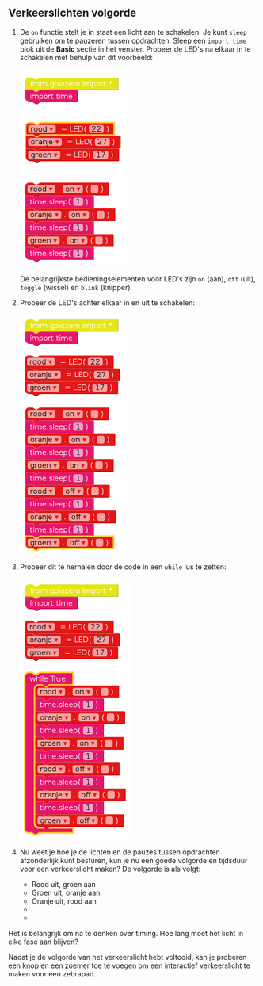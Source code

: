 ## Verkeerslichten volgorde

1. De `on` functie stelt je in staat een licht aan te schakelen. Je kunt `sleep` gebruiken om te pauzeren tussen opdrachten. Sleep een `import time` blok uit de **Basic** sectie in het venster. Probeer de LED's na elkaar in te schakelen met behulp van dit voorbeeld:
    
    ![](images/edublocks4.png)
    
    De belangrijkste bedieningselementen voor LED's zijn `on` (aan), `off` (uit), `toggle` (wissel) en `blink` (knipper).

2. Probeer de LED's achter elkaar in en uit te schakelen:
    
    ![](images/edublocks5.png)

3. Probeer dit te herhalen door de code in een `while` lus te zetten:
    
    ![](images/edublocks6.png)

4. Nu weet je hoe je de lichten en de pauzes tussen opdrachten afzonderlijk kunt besturen, kun je nu een goede volgorde en tijdsduur voor een verkeerslicht maken? De volgorde is als volgt:
    
    - Rood uit, groen aan
    - Groen uit, oranje aan
    - Oranje uit, rood aan
    - 
    - 

Het is belangrijk om na te denken over timing. Hoe lang moet het licht in elke fase aan blijven?

Nadat je de volgorde van het verkeerslicht hebt voltooid, kan je proberen een knop en een zoemer toe te voegen om een ​​interactief verkeerslicht te maken voor een zebrapad.